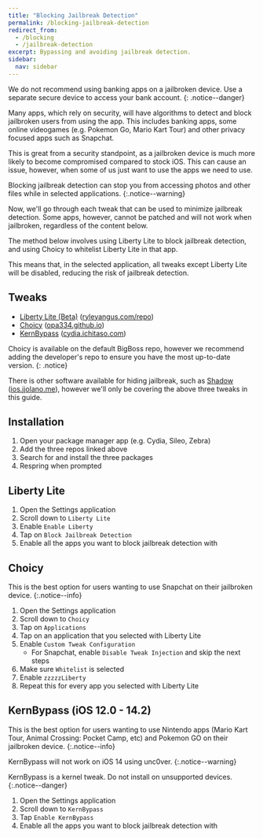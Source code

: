 ```yaml
---
title: "Blocking Jailbreak Detection"
permalink: /blocking-jailbreak-detection
redirect_from:
  - /blocking
  - /jailbreak-detection
excerpt: Bypassing and avoiding jailbreak detection.
sidebar:
  nav: sidebar
---
```


We do not recommend using banking apps on a jailbroken device. Use a separate secure device to access your bank account.
{: .notice--danger}

Many apps, which rely on security, will have algorithms to detect and block jailbroken users from using the app. This includes banking apps, some online videogames (e.g. Pokemon Go, Mario Kart Tour) and other privacy focused apps such as Snapchat.

This is great from a security standpoint, as a jailbroken device is much more likely to become compromised compared to stock iOS. This can cause an issue, however, when some of us just want to use the apps we need to use.

Blocking jailbreak detection can stop you from accessing photos and other files while in selected applications.
{:.notice--warning}

Now, we'll go through each tweak that can be used to minimize jailbreak detection. Some apps, however, cannot be patched and will not work when jailbroken, regardless of the content below.

The method below involves using Liberty Lite to block jailbreak detection, and using Choicy to whitelist Liberty Lite in that app.

This means that, in the selected application, all tweaks except Liberty Lite will be disabled, reducing the risk of jailbreak detection.

## Tweaks

- [Liberty Lite (Beta)](cydia://url/https://cydia.saurik.com/api/share#?source=https://ryleyangus.com/repo/&package=com.ryleyangus.libertylite.beta) ([ryleyangus.com/repo](cydia://url/https://cydia.saurik.com/api/share#?source=https://ryleyangus.com/repo/))
- [Choicy](cydia://url/https://cydia.saurik.com/api/share#?source=https://opa334.github.io/&package=com.opa334.choicy) ([opa334.github.io](cydia://url/https://cydia.saurik.com/api/share#?source=https://opa334.github.io/))
- [KernBypass](cydia://url/https://cydia.saurik.com/api/share#?source=https://cydia.ichitaso.com/&package=jp.akusio.kernbypass-unofficial) ([cydia.ichitaso.com](cydia://url/https://cydia.saurik.com/api/share#?source=https://cydia.ichitaso.com/))

Choicy is available on the default BigBoss repo, however we recommend adding the developer's repo to ensure you have the most up-to-date version.
{: .notice}

There is other software available for hiding jailbreak, such as [Shadow](sileo://package/me.jjolano.shadow) ([ios.jjolano.me](sileo://source/https://ios.jjolano.me/)), however we'll only be covering the above three tweaks in this guide.

## Installation

1. Open your package manager app (e.g. Cydia, Sileo, Zebra)
1. Add the three repos linked above
1. Search for and install the three packages
1. Respring when prompted

## Liberty Lite

1. Open the Settings application
1. Scroll down to `Liberty Lite`
1. Enable `Enable Liberty`
1. Tap on `Block Jailbreak Detection`
1. Enable all the apps you want to block jailbreak detection with

## Choicy

This is the best option for users wanting to use Snapchat on their jailbroken device.
{:.notice--info}

1. Open the Settings application
1. Scroll down to `Choicy`
1. Tap on `Applications`
1. Tap on an application that you selected with Liberty Lite
1. Enable `Custom Tweak Configuration`
	- For Snapchat, enable `Disable Tweak Injection` and skip the next steps
1. Make sure `Whitelist` is selected
1. Enable `zzzzzLiberty`
1. Repeat this for every app you selected with Liberty Lite

## KernBypass (iOS 12.0 - 14.2)

This is the best option for users wanting to use Nintendo apps (Mario Kart Tour, Animal Crossing: Pocket Camp, etc) and Pokemon GO on their jailbroken device.
{:.notice--info}

KernBypass will not work on iOS 14 using unc0ver.
{:.notice--warning}

KernBypass is a kernel tweak. Do not install on unsupported devices.
{:.notice--danger}

1. Open the Settings application
1. Scroll down to `KernBypass`
1. Tap `Enable KernBypass`
1. Enable all the apps you want to block jailbreak detection with
